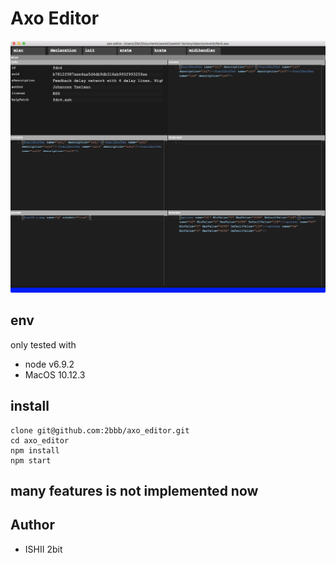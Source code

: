 # Axo Editor

![Screenshot](https://github.com/2bbb/axo_editor/raw/master/ss.png)

## env

only tested with

* node v6.9.2
* MacOS 10.12.3

## install

```
clone git@github.com:2bbb/axo_editor.git
cd axo_editor
npm install
npm start
```

## **many features is not implemented now**

## Author

* ISHII 2bit
